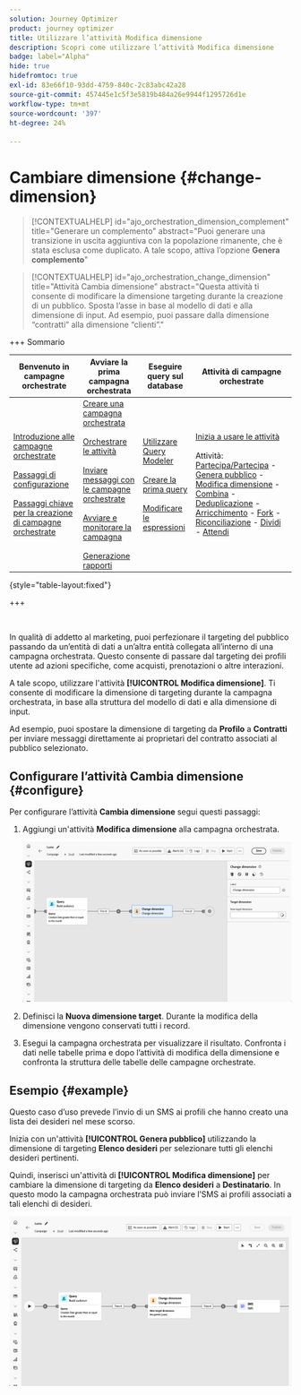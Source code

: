 ```yaml
---
solution: Journey Optimizer
product: journey optimizer
title: Utilizzare l’attività Modifica dimensione
description: Scopri come utilizzare l’attività Modifica dimensione
badge: label="Alpha"
hide: true
hidefromtoc: true
exl-id: 83e66f10-93dd-4759-840c-2c83abc42a28
source-git-commit: 457445e1c5f3e5819b484a26e9944f1295726d1e
workflow-type: tm+mt
source-wordcount: '397'
ht-degree: 24%

---
```


# Cambiare dimensione {#change-dimension}

>[!CONTEXTUALHELP]
>id="ajo_orchestration_dimension_complement"
>title="Generare un complemento"
>abstract="Puoi generare una transizione in uscita aggiuntiva con la popolazione rimanente, che è stata esclusa come duplicato. A tale scopo, attiva l’opzione **Genera complemento**"

>[!CONTEXTUALHELP]
>id="ajo_orchestration_change_dimension"
>title="Attività Cambia dimensione"
>abstract="Questa attività ti consente di modificare la dimensione targeting durante la creazione di un pubblico. Sposta l’asse in base al modello di dati e alla dimensione di input. Ad esempio, puoi passare dalla dimensione “contratti” alla dimensione “clienti”."

+++ Sommario

| Benvenuto in campagne orchestrate | Avviare la prima campagna orchestrata | Eseguire query sul database | Attività di campagne orchestrate |
|---|---|---|---|
| [Introduzione alle campagne orchestrate](../gs-orchestrated-campaigns.md)<br/><br/>[Passaggi di configurazione](../configuration-steps.md)<br/><br/>[Passaggi chiave per la creazione di campagne orchestrate](../gs-campaign-creation.md) | [Creare una campagna orchestrata](../create-orchestrated-campaign.md)<br/><br/>[Orchestrare le attività](../orchestrate-activities.md)<br/><br/>[Inviare messaggi con le campagne orchestrate](../send-messages.md)<br/><br/>[Avviare e monitorare la campagna](../start-monitor-campaigns.md)<br/><br/>[Generazione rapporti](../reporting-campaigns.md) | [Utilizzare Query Modeler](../orchestrated-rule-builder.md)<br/><br/>[Creare la prima query](../build-query.md)<br/><br/>[Modificare le espressioni](../edit-expressions.md) | [Inizia a usare le attività](about-activities.md)<br/><br/>Attività:<br/>[Partecipa/Partecipa](and-join.md) - [Genera pubblico](build-audience.md) - [Modifica dimensione](change-dimension.md) - [Combina](combine.md) - [Deduplicazione](deduplication.md) - [Arricchimento](enrichment.md) - [Fork](fork.md) - [Riconciliazione](reconciliation.md) - [Dividi](split.md) - [Attendi](wait.md) |

{style="table-layout:fixed"}

+++

<br/>

In qualità di addetto al marketing, puoi perfezionare il targeting del pubblico passando da un’entità di dati a un’altra entità collegata all’interno di una campagna orchestrata. Questo consente di passare dal targeting dei profili utente ad azioni specifiche, come acquisti, prenotazioni o altre interazioni.

A tale scopo, utilizzare l&#39;attività **[!UICONTROL Modifica dimensione]**. Ti consente di modificare la dimensione di targeting durante la campagna orchestrata, in base alla struttura del modello di dati e alla dimensione di input.

Ad esempio, puoi spostare la dimensione di targeting da **Profilo** a **Contratti** per inviare messaggi direttamente ai proprietari del contratto associati al pubblico selezionato.

<!--
>[!IMPORTANT]
>
>Please note that the **[!UICONTROL Change Dimension]** and **[!UICONTROL Change Data source]** activities should not be added in one row. If you need to use both activities consecutively, make sure you include an **[!UICONTROL Enrichement]** activity in between them. This ensures proper execution and prevents potential conflicts or errors.-->

## Configurare l’attività Cambia dimensione {#configure}

Per configurare l’attività **Cambia dimensione** segui questi passaggi:

1. Aggiungi un&#39;attività **Modifica dimensione** alla campagna orchestrata.

   ![](../assets/change-dimension.png)

1. Definisci la **Nuova dimensione target**. Durante la modifica della dimensione vengono conservati tutti i record.

1. Esegui la campagna orchestrata per visualizzare il risultato. Confronta i dati nelle tabelle prima e dopo l’attività di modifica della dimensione e confronta la struttura delle tabelle delle campagne orchestrate.

## Esempio {#example}

Questo caso d’uso prevede l’invio di un SMS ai profili che hanno creato una lista dei desideri nel mese scorso.

Inizia con un&#39;attività **[!UICONTROL Genera pubblico]** utilizzando la dimensione di targeting **Elenco desideri** per selezionare tutti gli elenchi desideri pertinenti.

Quindi, inserisci un&#39;attività di **[!UICONTROL Modifica dimensione]** per cambiare la dimensione di targeting da **Elenco desideri** a **Destinatario**. In questo modo la campagna orchestrata può inviare l’SMS ai profili associati a tali elenchi di desideri.

![](../assets/change-dimension-example.png)

